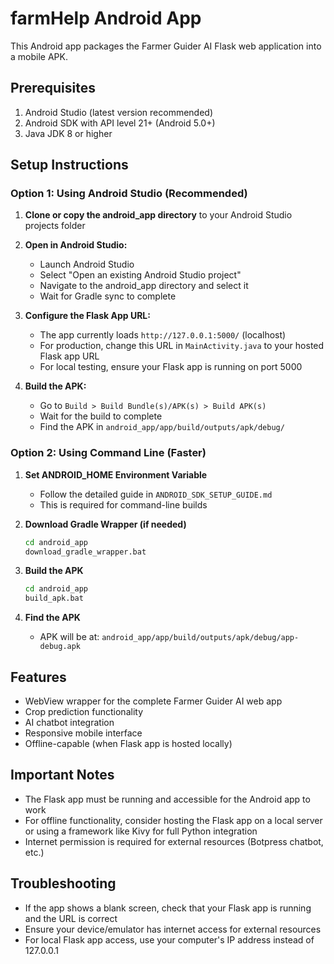 # farmHelp Android App

This Android app packages the Farmer Guider AI Flask web application into a mobile APK.

## Prerequisites

1. Android Studio (latest version recommended)
2. Android SDK with API level 21+ (Android 5.0+)
3. Java JDK 8 or higher

## Setup Instructions

### Option 1: Using Android Studio (Recommended)

1. **Clone or copy the android_app directory** to your Android Studio projects folder

2. **Open in Android Studio:**
   - Launch Android Studio
   - Select "Open an existing Android Studio project"
   - Navigate to the android_app directory and select it
   - Wait for Gradle sync to complete

3. **Configure the Flask App URL:**
   - The app currently loads `http://127.0.0.1:5000/` (localhost)
   - For production, change this URL in `MainActivity.java` to your hosted Flask app URL
   - For local testing, ensure your Flask app is running on port 5000

4. **Build the APK:**
   - Go to `Build > Build Bundle(s)/APK(s) > Build APK(s)`
   - Wait for the build to complete
   - Find the APK in `android_app/app/build/outputs/apk/debug/`

### Option 2: Using Command Line (Faster)

1. **Set ANDROID_HOME Environment Variable**
   - Follow the detailed guide in `ANDROID_SDK_SETUP_GUIDE.md`
   - This is required for command-line builds

2. **Download Gradle Wrapper (if needed)**
   ```bash
   cd android_app
   download_gradle_wrapper.bat
   ```

3. **Build the APK**
   ```bash
   cd android_app
   build_apk.bat
   ```

4. **Find the APK**
   - APK will be at: `android_app/app/build/outputs/apk/debug/app-debug.apk`

## Features

- WebView wrapper for the complete Farmer Guider AI web app
- Crop prediction functionality
- AI chatbot integration
- Responsive mobile interface
- Offline-capable (when Flask app is hosted locally)

## Important Notes

- The Flask app must be running and accessible for the Android app to work
- For offline functionality, consider hosting the Flask app on a local server or using a framework like Kivy for full Python integration
- Internet permission is required for external resources (Botpress chatbot, etc.)

## Troubleshooting

- If the app shows a blank screen, check that your Flask app is running and the URL is correct
- Ensure your device/emulator has internet access for external resources
- For local Flask app access, use your computer's IP address instead of 127.0.0.1

